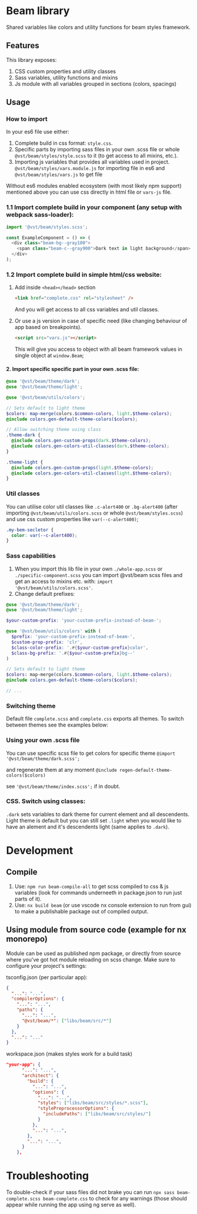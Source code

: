 # Beam library

Shared variables like colors and utility functions for beam styles framework.

## Features

This library exposes:

1. CSS custom properties and utility classes
2. Sass variables, utility functions and mixins
3. Js module with all variables grouped in sections (colors, spacings)

## Usage
### How to import

In your es6 file use either:

1. Complete build in css format: `style.css`.
2. Specific parts by importing sass files in your own .scss file or whole `@vst/beam/styles/style.scss` to it (to get access to all mixins, etc.).
3. Importing js variables that provides all variables used in project.
   `@vst/beam/styles/vars.module.js` for importing file in es6 and `@vst/beam/styles/vars.js` to get file

Without es6 modules enabled ecosystem (with most likely npm support) mentioned above you can use css directly in html file or `vars-js` file.

### 1.1 Import complete build in your component (any setup with webpack sass-loader):

```js
import '@vst/beam/styles.scss';

const ExampleComponent = () => (
  <div class="beam-bg--gray100">
    <span class="beam-c--gray900">Dark text in light background</span>
  </div>
);
```

### 1.2 Import complete build in simple html/css website:

1. Add inside `<head></head>` section

    ```html
    <link href="complete.css" rel="stylesheet" />
    ```

    And you will get access to all css variables and util classes.

2. Or use a js version in case of specific need (like changing behaviour of app based on breakpoints).

    ```html
    <script src="vars.js"></script>
    ```

    This will give you access to object with all beam framework values in single object at `window.Beam`;

#### 2. Import specific specific part in your own .scss file:

```scss
@use '@vst/beam/theme/dark';
@use '@vst/beam/theme/light';

@use '@vst/beam/utils/colors';

// Sets default to light theme
$colors: map-merge(colors.$common-colors, light.$theme-colors);
@include colors.gen-default-theme-colors($colors);

// Allow switching theme using class
.theme-dark {
  @include colors.gen-custom-props(dark.$theme-colors);
  @include colors.gen-colors-util-classes(dark.$theme-colors);
}

.theme-light {
  @include colors.gen-custom-props(light.$theme-colors);
  @include colors.gen-colors-util-classes(light.$theme-colors);
}
```

### Util classes

You can utilise color util classes like `.c-alert400` or `.bg-alert400` (after importing `@vst/beam/utils/colors.scss` or whole `@vst/beam/styles.scss`) and use css custom properties like `var(--c-alert400)`;

```css
.my-bem-secletor {
  color: var(--c-alert400);
}
```

### Sass capabilities

1. When you import this lib file in your own `./whole-app.scss` or `./specific-component.scss` you can import @vst/beam scss files and get an access to mixins etc. with: `import '@vst/beam/utils/colors.scss'`.
2. Change default prefixes:

```scss
@use '@vst/beam/theme/dark';
@use '@vst/beam/theme/light';

$your-custom-prefix: 'your-custom-prefix-instead-of-beam-';

@use '@vst/beam/utils/colors' with (
  $prefix: 'your-custom-prefix-instead-of-beam-',
  $custom-prop-prefix: 'clr',
  $class-color-prefix: '.#{$your-custom-prefix}color',
  $class-bg-prefix: '.#{$your-custom-prefix}bg--'
)

// Sets default to light theme
$colors: map-merge(colors.$common-colors, light.$theme-colors);
@include colors.gen-default-theme-colors($colors);

// ...
```

### Switching theme

Default file `complete.scss` and `complete.css` exports all themes. To switch between themes see the examples below:

### Using your own .scss file

You can use specific scss file to get colors for specific theme
`@import '@vst/beam/theme/dark.scss';`

and regenerate them at any moment
`@include regen-default-theme-colors($colors)`

see `'@vst/beam/theme/index.scss';` if in doubt.

### CSS. Switch using classes:

`.dark` sets variables to dark theme for current element and all descendents. Light theme is default but you can still set `.light` when you would like to have an alement and it's descendents light (same applies to `.dark`).

# Development

## Compile
1. Use: `npm run beam-compile-all` to get scss compiled to css & js variables (look for commands underneeth in package.json to run just parts of it).
2. Use: `nx build beam` (or use vscode nx console extension to run from gui) to make a publishable package out of compiled output.
## Using module from source code (example for nx monorepo)

Module can be used as published npm package, or directly from source
where you've got hot module reloading on scss change.
Make sure to configure your project's settings:

tsconfig.json (per particular app):

```json
{
  "...": "...",
  "compilerOptions": {
    "...": "...",
    "paths": {
      "...": "...",
      "@vst/beam/*": ["libs/beam/src/*"]
    }
  },
  "...": "..."
}
```

workspace.json (makes styles work for a build task)

```json
"your-app": {
      "...": "...",
      "architect": {
        "build": {
          "...": "...",
          "options": {
            "...": "...",
            "styles": ["libs/beam/src/styles/*.scss"],
            "stylePreprocessorOptions": {
              "includePaths": ["libs/beam/src/styles/"]
            }
          },
          "...": "...",
        },
        "...": "...",
      }
    },
```

# Troubleshooting

To double-check if your sass files did not brake you can run `npx sass beam-complete.scss beam-complete.css` to check for any warnings (those should appear while running the app using ng serve as well).
